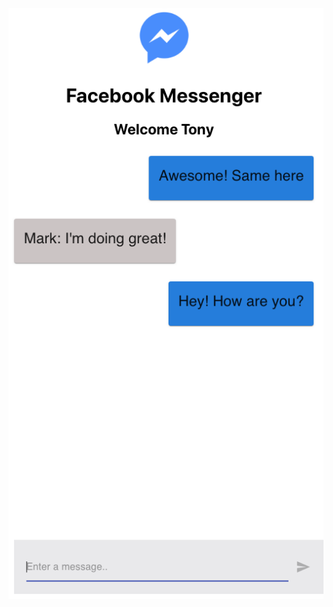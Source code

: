 
  <img src="https://github.com/tdyleuth/facebook-messenger-clone/blob/master/src/images/fb-messenger-clone-screen.png">
</p>
